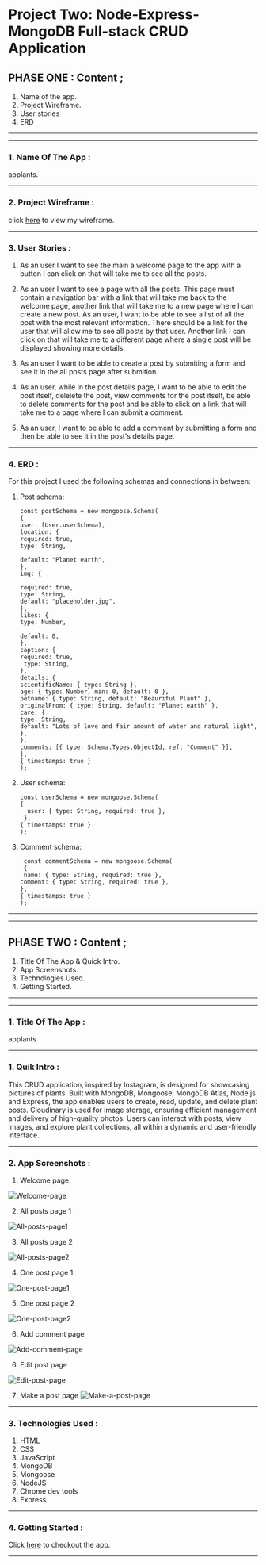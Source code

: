 # Project Two: Node-Express-MongoDB Full-stack CRUD Application

## PHASE ONE : Content ;

1. Name of the app.
2. Project Wireframe.
3. User stories
4. ERD

---

---

### 1. Name Of The App :

applants.

---

### 2. Project Wireframe :

click [here](https://app.moqups.com/8beBsfm4Co/edit/page/a6e4bd6ae) to view my wireframe.

---

### 3. User Stories :

1. As an user I want to see the main a welcome page to the app with a button I can click on that will take me to see all the posts.

2. As an user I want to see a page with all the posts. This page must contain a navigation bar with a link that will take me back to the welcome page, another link that will take me to a new page where I can create a new post. As an user, I want to be able to see a list of all the post with the most relevant information. There should be a link for the user that will allow me to see all posts by that user. Another link I can click on that will take me to a different page where a single post will be displayed showing more details.

3. As an user I want to be able to create a post by submiting a form and see it in the all posts page after submition.

4. As an user, while in the post details page, I want to be able to edit the post itself, delelete the post, view comments for the post itself, be able to delete comments for the post and be able to click on a link that will take me to a page where I can submit a comment.

5. As an user, I want to be able to add a comment by submitting a form and then be able to see it in the post's details page.

---

### 4. ERD :

For this project I used the following schemas and connections in between:

1.  Post schema:

        const postSchema = new mongoose.Schema(
        {
        user: [User.userSchema],
        location: {
        required: true,
        type: String,

        default: "Planet earth",
        },
        img: {

        required: true,
        type: String,
        default: "placeholder.jpg",
        },
        likes: {
        type: Number,

        default: 0,
        },
        caption: {
        required: true,
         type: String,
        },
        details: {
        scientificName: { type: String },
        age: { type: Number, min: 0, default: 0 },
        petname: { type: String, default: "Beauriful Plant" },
        originalFrom: { type: String, default: "Planet earth" },
        care: {
        type: String,
        default: "Lots of love and fair amount of water and natural light",
        },
        },
        comments: [{ type: Schema.Types.ObjectId, ref: "Comment" }],
        },
        { timestamps: true }
        );

2.  User schema:

        const userSchema = new mongoose.Schema(
        {
          user: { type: String, required: true },
         },
        { timestamps: true }
        );

3.  Comment schema:

         const commentSchema = new mongoose.Schema(
         {
         name: { type: String, required: true },
        comment: { type: String, required: true },
        },
        { timestamps: true }
        );

---

---

## PHASE TWO : Content ;

1. Title Of The App & Quick Intro.
2. App Screenshots.
3. Technologies Used.
4. Getting Started.

---

---

### 1. Title Of The App :

applants.

---

### 1. Quik Intro :

This CRUD application, inspired by Instagram, is designed for showcasing pictures of plants. Built with MongoDB, Mongoose, MongoDB Atlas, Node.js and Express, the app enables users to create, read, update, and delete plant posts. Cloudinary is used for image storage, ensuring efficient management and delivery of high-quality photos. Users can interact with posts, view images, and explore plant collections, all within a dynamic and user-friendly interface.

---

### 2. App Screenshots :

1. Welcome page.

![Welcome-page](readme-images/welcome-page.png)

2. All posts page 1

![All-posts-page1](readme-images/all-posts1-page.png)

3. All posts page 2

![All-posts-page2](readme-images/all-posts-page2.png)

4. One post page 1

![One-post-page1](readme-images/one-post-page1.png)

5. One post page 2

![One-post-page2](readme-images/one-post-page2.png)

6. Add comment page

![Add-comment-page](readme-images/add-comment-page.png)

6. Edit post page

![Edit-post-page](readme-images/edit-post-page.png)

7. Make a post page
   ![Make-a-post-page](readme-images/make-a-post-page.png)

---

### 3. Technologies Used :

1. HTML
2. CSS
3. JavaScript
4. MongoDB
5. Mongoose
6. NodeJS
7. Chrome dev tools
8. Express

---

### 4. Getting Started :

Click [here](https://applants.vercel.app/applants) to checkout the app.

---


